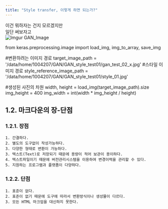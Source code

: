 ```yaml
---
title: "Style transfer, 이렇게 하면 되는가?"
---
```

이건 뭐하자는 건지 모르겠지만<br> 
일단 써보자고<br>
![Imgur](https://i.imgur.com/pkX4Hjb.jpg)
GAN_Image

from keras.preprocessing.image import load_img, img_to_array, save_img

#변환하려는 이미지 경로
	target_image_path = '/data/home/1004207/GAN/GAN_style_test01/gan_test_02_x.jpg'
#스타일 이미지 경로
	style_reference_image_path = '/data/home/1004207/GAN/GAN_style_test01/style_01.jpg'

#생성된 사진의 차원
	width, height = load_img(target_image_path).size
	img_height = 400
	img_width = int(width * img_height / height)


## 1.2. 마크다운의 장-단점
### 1.2.1. 장점
	1. 간결하다.
	2. 별도의 도구없이 작성가능하다.
	3. 다양한 형태로 변환이 가능하다.
	3. 텍스트(Text)로 저장되기 때문에 용량이 적어 보관이 용이하다.
	4. 텍스트파일이기 때문에 버전관리시스템을 이용하여 변경이력을 관리할 수 있다.
	5. 지원하는 프로그램과 플랫폼이 다양하다.
### 1.2.2. 단점
	1. 표준이 없다.
	2. 표준이 없기 때문에 도구에 따라서 변환방식이나 생성물이 다르다.
	3. 모든 HTML 마크업을 대신하지 못한다.
